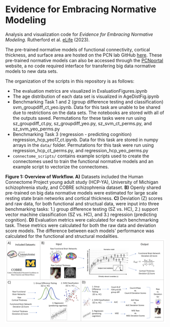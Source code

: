 # Evidence for Embracing Normative Modeling

Analysis and visualization code for *Evidence for Embracing Normative Modeling.* Rutherford et al. [eLife](https://elifesciences.org/articles/85082) (2023).

The pre-trained normative models of functional connectivity, cortical thickness, and surface area are hosted on the PCN lab GitHub [here](https://github.com/predictive-clinical-neuroscience/braincharts). These pre-trained normative models can also be accessed through the [PCNportal](https://pcnportal.dccn.nl/) website, a no code required interface for transfering big data normative models to new data sets.

The organization of the scripts in this repository is as follows:
- The evaluation metrics are visualized in EvaluationFigures.ipynb 
- The age distribution of each data set is visualized in AgeDistFig.ipynb 
- Benchmarking Task 1 and 2 (group difference testing and classification) svm_groupdiff_ct_yeo.ipynb. Data for this task are unable to be shared due to restrictions on the data sets. The notebooks are stored with all of the outputs saved. Permutations for these tasks were run using sz_groupdiff_ct.py, sz_groupdiff_yeo.py, sz_svm_ct_perms.py, and sz_svm_yeo_perms.py
- Benchmarking Task 3 (regression - predicting cognition) regression_hcp_yeo17_ct.ipynb. Data for this task are stored in numpy arrays in the `data/` folder. Permutations for this task were run using regression_hcp_ct_perms.py, and regression_hcp_yeo_perms.py
- `connectome_scripts/` contains example scripts used to create the connectomes used to train the functional normative models and an example script to vectorize the connectomes. 

**Figure 1: Overview of Workflow. A)** Datasets included the Human Connectome Project young adult study (HCP-YA), University of Michigan schizophrenia study, and COBRE schizophrenia dataset. **B)** Openly shared pre-trained on big data normative models were estimated for large scale resting state brain networks and cortical thickness. **C)** Deviation (Z) scores and raw data, for both functional and structual data, were input into three benchmarking tasks: 1.) group difference testing (SZ vs. HC), 2.) support vector machine classification (SZ vs. HC), and 3.) regression (predicting cognition). **D)** Evaluation metrics were calculated for each benchmarking task. These metrics were calculated for both the raw data and deviation score models. The difference between each models' performance was calculated for the functional and structural modalities. 
![](Figure1.png)
